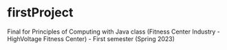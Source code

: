 # firstProject
Final for Principles of Computing with Java class (Fitness Center Industry - HighVoltage Fitness Center) - First semester (Spring 2023)
